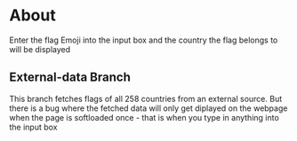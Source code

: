 # About
Enter the flag Emoji into the input box and the country the flag belongs to will be displayed

## External-data Branch
This branch fetches flags of all 258 countries from an external source. But there is a bug where the fetched data will only get diplayed on the webpage when the page is softloaded once - that is when you type in anything into the input box
